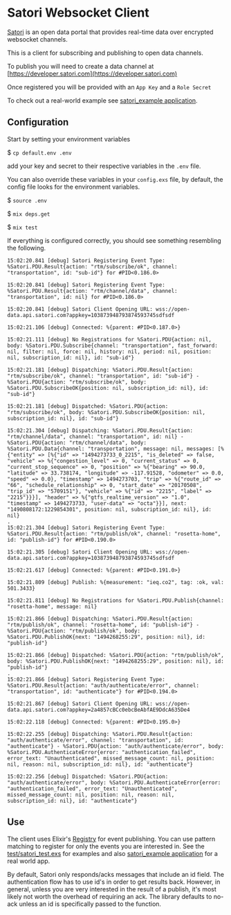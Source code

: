 # Satori Websocket Client

[Satori](https://www.satori.com/) is an open data portal that provides real-time data over encrypted websocket channels.

This is a client for subscribing and publishing to open data channels.

To publish you will need to create a data channel at [https://developer.satori.com](https://developer.satori.com)

Once registered you will be provided with an `App Key` and a `Role Secret`

To check out a real-world example see [satori_example application](https://github.com/NationalAssociationOfRealtors/satori_example).

## Configuration

Start by setting your environment variables

$ `cp default.env .env`

add your key and secret to their respective variables in the `.env` file.

You can also override these variables in your `config.exs` file, by default, the config file looks for the environment variables.

$ `source .env`

$ `mix deps.get`

$ `mix test`

If everything is configured correctly, you should see something resembling the following.

```
15:02:20.841 [debug] Satori Registering Event Type: %Satori.PDU.Result{action: "rtm/subscribe/ok", channel: "transportation", id: "sub-id"} for #PID<0.186.0>

15:02:20.841 [debug] Satori Registering Event Type: %Satori.PDU.Result{action: "rtm/channel/data", channel: "transportation", id: nil} for #PID<0.186.0>

15:02:20.841 [debug] Satori Client Opening URL: wss://open-data.api.satori.com?appkey=103873948793874593745sdfsdf

15:02:21.106 [debug] Connected: %{parent: #PID<0.187.0>}

15:02:21.111 [debug] No Registrations for %Satori.PDU{action: nil, body: %Satori.PDU.Subscribe{channel: "transportation", fast_forward: nil, filter: nil, force: nil, history: nil, period: nil, position: nil, subscription_id: nil}, id: "sub-id"}

15:02:21.181 [debug] Dispatching: %Satori.PDU.Result{action: "rtm/subscribe/ok", channel: "transportation", id: "sub-id"} - %Satori.PDU{action: "rtm/subscribe/ok", body: %Satori.PDU.SubscribeOK{position: nil, subscription_id: nil}, id: "sub-id"}

15:02:21.181 [debug] Dispatched: %Satori.PDU{action: "rtm/subscribe/ok", body: %Satori.PDU.SubscribeOK{position: nil, subscription_id: nil}, id: "sub-id"}

15:02:21.304 [debug] Dispatching: %Satori.PDU.Result{action: "rtm/channel/data", channel: "transportation", id: nil} - %Satori.PDU{action: "rtm/channel/data", body: %Satori.PDU.Data{channel: "transportation", message: nil, messages: [%{"entity" => [%{"id" => "1494273733_0_2215", "is_deleted" => false, "vehicle" => %{"congestion_level" => 0, "current_status" => 0, "current_stop_sequence" => 0, "position" => %{"bearing" => 90.0, "latitude" => 33.738174, "longitude" => -117.91528, "odometer" => 0.0, "speed" => 0.0}, "timestamp" => 1494273703, "trip" => %{"route_id" => "66", "schedule_relationship" => 0, "start_date" => "20170508", "trip_id" => "5709151"}, "vehicle" => %{"id" => "2215", "label" => "2215"}}}], "header" => %{"gtfs_realtime_version" => "1.0", "timestamp" => 1494273733, "user-data" => "octa"}}], next: "1490808172:1229854301", position: nil, subscription_id: nil}, id: nil}
.
15:02:21.304 [debug] Satori Registering Event Type: %Satori.PDU.Result{action: "rtm/publish/ok", channel: "rosetta-home", id: "publish-id"} for #PID<0.190.0>

15:02:21.305 [debug] Satori Client Opening URL: wss://open-data.api.satori.com?appkey=103873948793874593745sdfsdf

15:02:21.617 [debug] Connected: %{parent: #PID<0.191.0>}

15:02:21.809 [debug] Publish: %{measurement: "ieq.co2", tag: :ok, val: 501.3433}

15:02:21.811 [debug] No Registrations for %Satori.PDU.Publish{channel: "rosetta-home", message: nil}

15:02:21.866 [debug] Dispatching: %Satori.PDU.Result{action: "rtm/publish/ok", channel: "rosetta-home", id: "publish-id"} - %Satori.PDU{action: "rtm/publish/ok", body: %Satori.PDU.PublishOK{next: "1494268255:29", position: nil}, id: "publish-id"}

15:02:21.866 [debug] Dispatched: %Satori.PDU{action: "rtm/publish/ok", body: %Satori.PDU.PublishOK{next: "1494268255:29", position: nil}, id: "publish-id"}
.
15:02:21.866 [debug] Satori Registering Event Type: %Satori.PDU.Result{action: "auth/authenticate/error", channel: "transportation", id: "authenticate"} for #PID<0.194.0>

15:02:21.867 [debug] Satori Client Opening URL: wss://open-data.api.satori.com?appkey=2a4857cBCc0ebcBeAbfAE9DdcA635De4

15:02:22.118 [debug] Connected: %{parent: #PID<0.195.0>}

15:02:22.255 [debug] Dispatching: %Satori.PDU.Result{action: "auth/authenticate/error", channel: "transportation", id: "authenticate"} - %Satori.PDU{action: "auth/authenticate/error", body: %Satori.PDU.AuthenticateError{error: "authentication_failed", error_text: "Unauthenticated", missed_message_count: nil, position: nil, reason: nil, subscription_id: nil}, id: "authenticate"}

15:02:22.256 [debug] Dispatched: %Satori.PDU{action: "auth/authenticate/error", body: %Satori.PDU.AuthenticateError{error: "authentication_failed", error_text: "Unauthenticated", missed_message_count: nil, position: nil, reason: nil, subscription_id: nil}, id: "authenticate"}
```

## Use

The client uses Elixir's [Registry](https://hexdocs.pm/elixir/Registry.html#content) for event publishing. You can use pattern matching to register for only the events you are interested in. See the [test/satori_test.exs](test/satori_test.exs) for examples and also [satori_example application](https://github.com/NationalAssociationOfRealtors/satori_example) for a real world app.

By default, Satori only responds/acks messages that include an id field. The authentication flow has to use id's in order to get results back. However, in general, unless you are very interested in the result of a publish, it's most likely not worth the overhead of requiring an ack. The library defaults to no-ack unless an id is specifically passed to the function.
